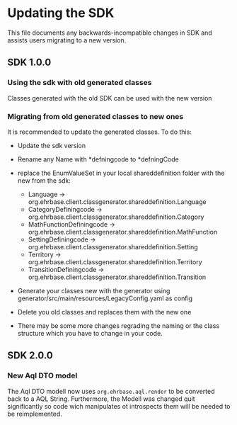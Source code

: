 # Updating the SDK

This file documents any backwards-incompatible changes in SDK and
assists users migrating to a new version.

## SDK 1.0.0
### Using the sdk with old generated classes
Classes generated with the old SDK can be used with the new version
### Migrating from old generated classes to new ones
It is recommended to update the generated classes. To do this:
* Update the sdk version
* Rename any Name with *defningcode to *defningCode
* replace the EnumValueSet in your local shareddefinition folder with the new from the sdk:
  * Language -> org.ehrbase.client.classgenerator.shareddefinition.Language
  * CategoryDefiningcode -> org.ehrbase.client.classgenerator.shareddefinition.Category
  * MathFunctionDefiningcode -> org.ehrbase.client.classgenerator.shareddefinition.MathFunction
  * SettingDefiningcode -> org.ehrbase.client.classgenerator.shareddefinition.Setting
  * Territory -> org.ehrbase.client.classgenerator.shareddefinition.Territory
  * TransitionDefiningcode ->  org.ehrbase.client.classgenerator.shareddefinition.Transition
    
* Generate your classes new with the generator using generator/src/main/resources/LegacyConfig.yaml as config
* Delete you old classes and replaces them with the new one
* There may be some more changes regrading the naming or the class structure which you have to change in your code.

## SDK 2.0.0
### New Aql DTO model

The Aql DTO modell now uses `org.ehrbase.aql.render` to be converted back to a AQL String. 
Furthermore, the Modell was changed quit significantly so code wich manipulates ot introspects them will be needed to be reimplemented. 
